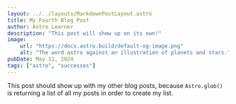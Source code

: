 ```yaml
---
layout: ../../layouts/MarkdownPostLayout.astro
title: My Fourth Blog Post
author: Astro Learner
description: "This post will show up on its own!"
image:
    url: "https://docs.astro.build/default-og-image.png"
    alt: "The word astro against an illustration of planets and stars."
pubDate: May 11, 2024
tags: ["astro", "successes"]
---
```

This post should show up with my other blog posts, because `Astro.glob()` is returning a list of all my posts in order to create my list.